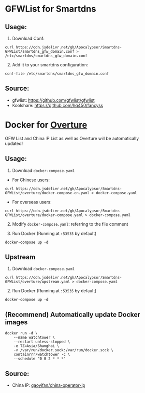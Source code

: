 # GFWList for Smartdns
## Usage:
1. Download Conf: 
```
curl https://cdn.jsdelivr.net/gh/Apocalypsor/Smartdns-GFWList/smartdns_gfw_domain.conf > /etc/smartdns/smartdns_gfw_domain.conf
```

2. Add it to your smartdns configuration:
```
conf-file /etc/smartdns/smartdns_gfw_domain.conf
```

## Source:
+ gfwlist: https://github.com/gfwlist/gfwlist
+ Koolshare: https://github.com/hq450/fancyss

# Docker for [Overture](https://github.com/shawn1m/overture)

GFW List and China IP List as well as Overture will be automatically updated!

## Usage:
1. Download `docker-compose.yaml`
+ For Chinese users:
```
curl https://cdn.jsdelivr.net/gh/Apocalypsor/Smartdns-GFWList/overture/docker-compose-cn.yaml > docker-compose.yaml
```
+ For overseas users:
```
curl https://cdn.jsdelivr.net/gh/Apocalypsor/Smartdns-GFWList/overture/docker-compose.yaml > docker-compose.yaml
```

2. Modify `docker-compose.yaml`: referring to the file comment

3. Run Docker (Running at `:53535` by default)
```
docker-compose up -d
```

## Upstream
1. Download `docker-compose.yaml`
```
curl https://cdn.jsdelivr.net/gh/Apocalypsor/Smartdns-GFWList/overture/upstream.yaml > docker-compose.yaml
```
2. Run Docker (Running at `:53535` by default)
```
docker-compose up -d
```

## (Recommend) Automatically update Docker images
```
docker run -d \
    --name watchtower \
    --restart unless-stopped \
    -e TZ=Asia/Shanghai \
    -v /var/run/docker.sock:/var/run/docker.sock \
    containrrr/watchtower -c \
    --schedule "0 0 2 * * *"
```

## Source:
+ China IP: [gaoyifan/china-operator-ip](https://github.com/gaoyifan/china-operator-ip)
